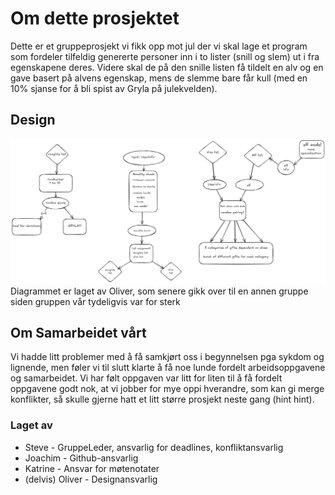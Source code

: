 # Om dette prosjektet

Dette er et gruppeprosjekt vi fikk opp mot jul der vi skal lage et program som fordeler tilfeldig genererte personer inn i to lister (snill og slem) ut i fra egenskapene deres. Videre skal de på den snille listen få tildelt en alv og en gave basert på alvens egenskap, mens de slemme bare får kull (med en 10% sjanse for å bli spist av Gryla på julekvelden).

## Design

![FLowChart](system_design.png)
Diagrammet er laget av Oliver, som senere gikk over til en annen gruppe siden gruppen vår tydeligvis var for sterk

## Om Samarbeidet vårt

Vi hadde litt problemer med å få samkjørt oss i begynnelsen pga sykdom og lignende, men føler vi til slutt klarte å få noe lunde fordelt arbeidsoppgavene og samarbeidet. Vi har følt oppgaven var litt for liten til å få fordelt oppgavene godt nok, at vi jobber for mye oppi hverandre, som kan gi merge konflikter, så skulle gjerne hatt et litt større prosjekt neste gang (hint hint).

### Laget av

- Steve - GruppeLeder, ansvarlig for deadlines, konfliktansvarlig
- Joachim - Github-ansvarlig
- Katrine - Ansvar for møtenotater
- (delvis) Oliver - Designansvarlig
